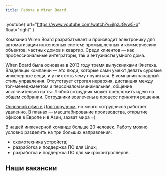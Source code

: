 ```yaml
---
title: Работа в Wiren Board
---
```


:youtube{
    url="https://www.youtube.com/watch?v=jlpzJGvw5-o"
    float="right"
}

Компания Wiren Board разрабатывает и производит электронику для автоматизации инженерных систем: промышленных и коммерческих объектов, частных домов и квартир. Среди клиентов — как профессиональные интеграторы, так и энтузиасты умного дома.

Wiren Board была основана в 2013 году тремя выпускниками Физтеха. Владельцы компании — это люди, которые сами умеют делать суровые инженерные вещи, и у них есть чему поучиться. В компании западный стиль управления. Отсутствует строгая иерархия, дистанция между топ-менеджментом и персоналом минимальная, общение исключительно на ты. Любой сотрудник может предложить идею на общем собрании. Сотрудники вовлечены в процесс принятия решения.

[Основной офис в Долгопрудном](https://yandex.ru/maps/-/CDCQV0yi), но много сотрудников работает удаленно. В планах — масштабирование производства, открытие офисов в Европе и в Азии, захват мира =)

В нашей инженерной команде больше 20 человек. Работу можно условно разделить на три больших направления:
* схемотехника устройств;
* разработка и поддержка ПО для Linux;
* разработка и поддержка ПО для микроконтроллеров.

## Наши вакансии
